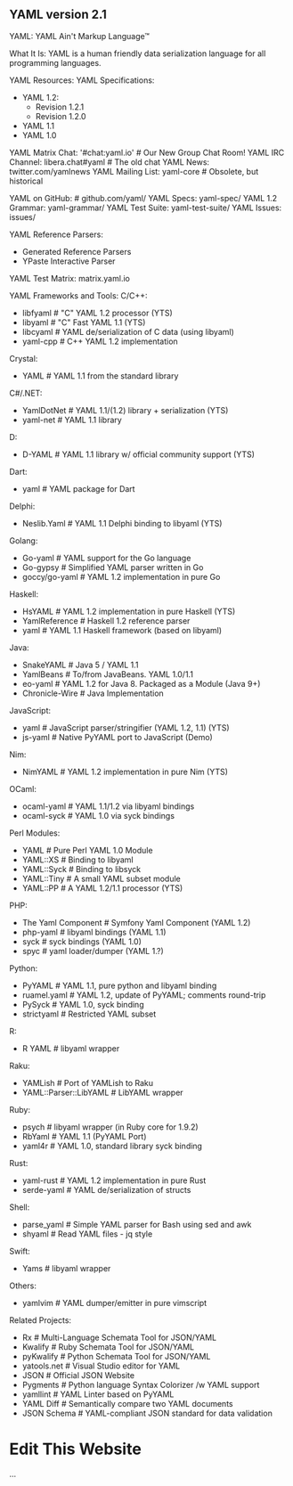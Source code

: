YAML version 2.1
---
YAML: YAML Ain't Markup Language™

What It Is:
  YAML is a human friendly data serialization
  language for all programming languages.

YAML Resources:
  YAML Specifications:
  - YAML 1.2:
    - Revision 1.2.1
    - Revision 1.2.0
  - YAML 1.1
  - YAML 1.0

  YAML Matrix Chat:  '#chat:yaml.io'     # Our New Group Chat Room!
  YAML IRC Channel:  libera.chat#yaml    # The old chat
  YAML News:         twitter.com/yamlnews
  YAML Mailing List: yaml-core           # Obsolete, but historical

  YAML on GitHub:  # github.com/yaml/
    YAML Specs:        yaml-spec/
    YAML 1.2 Grammar:  yaml-grammar/
    YAML Test Suite:   yaml-test-suite/
    YAML Issues:       issues/

  YAML Reference Parsers:
  - Generated Reference Parsers
  - YPaste Interactive Parser

  YAML Test Matrix:   matrix.yaml.io

YAML Frameworks and Tools:
  C/C++:
  - libfyaml      # "C" YAML 1.2 processor (YTS)
  - libyaml       # "C" Fast YAML 1.1 (YTS)
  - libcyaml      # YAML de/serialization of C data (using libyaml)
  - yaml-cpp      # C++ YAML 1.2 implementation

  Crystal:
  - YAML          # YAML 1.1 from the standard library

  C#/.NET:
  - YamlDotNet    # YAML 1.1/(1.2) library + serialization (YTS)
  - yaml-net      # YAML 1.1 library

  D:
  - D-YAML        # YAML 1.1 library w/ official community support (YTS)

  Dart:
  - yaml          # YAML package for Dart

  Delphi:
  - Neslib.Yaml   # YAML 1.1 Delphi binding to libyaml (YTS)

  Golang:
  - Go-yaml       # YAML support for the Go language
  - Go-gypsy      # Simplified YAML parser written in Go
  - goccy/go-yaml # YAML 1.2 implementation in pure Go

  Haskell:
  - HsYAML        # YAML 1.2 implementation in pure Haskell (YTS)
  - YamlReference   # Haskell 1.2 reference parser
  - yaml          # YAML 1.1 Haskell framework (based on libyaml)

  Java:
  - SnakeYAML     # Java 5 / YAML 1.1
  - YamlBeans     # To/from JavaBeans. YAML 1.0/1.1
  - eo-yaml       # YAML 1.2 for Java 8. Packaged as a Module (Java 9+)
  - Chronicle-Wire  # Java Implementation

  JavaScript:
  - yaml          # JavaScript parser/stringifier (YAML 1.2, 1.1) (YTS)
  - js-yaml       # Native PyYAML port to JavaScript (Demo)

  Nim:
  - NimYAML       # YAML 1.2 implementation in pure Nim (YTS)

  OCaml:
  - ocaml-yaml    # YAML 1.1/1.2 via libyaml bindings
  - ocaml-syck    # YAML 1.0 via syck bindings

  Perl Modules:
  - YAML          # Pure Perl YAML 1.0 Module
  - YAML::XS      # Binding to libyaml
  - YAML::Syck    # Binding to libsyck
  - YAML::Tiny    # A small YAML subset module
  - YAML::PP      # A YAML 1.2/1.1 processor (YTS)

  PHP:
  - The Yaml Component  # Symfony Yaml Component (YAML 1.2)
  - php-yaml      # libyaml bindings (YAML 1.1)
  - syck          # syck bindings (YAML 1.0)
  - spyc          # yaml loader/dumper (YAML 1.?)

  Python:
  - PyYAML        # YAML 1.1, pure python and libyaml binding
  - ruamel.yaml   # YAML 1.2, update of PyYAML; comments round-trip
  - PySyck        # YAML 1.0, syck binding
  - strictyaml    # Restricted YAML subset

  R:
  - R YAML        # libyaml wrapper

  Raku:
  - YAMLish       # Port of YAMLish to Raku
  - YAML::Parser::LibYAML  # LibYAML wrapper

  Ruby:
  - psych         # libyaml wrapper (in Ruby core for 1.9.2)
  - RbYaml        # YAML 1.1 (PyYAML Port)
  - yaml4r        # YAML 1.0, standard library syck binding

  Rust:
  - yaml-rust     # YAML 1.2 implementation in pure Rust
  - serde-yaml    # YAML de/serialization of structs

  Shell:
  - parse_yaml    # Simple YAML parser for Bash using sed and awk
  - shyaml        # Read YAML files - jq style

  Swift:
  - Yams          # libyaml wrapper

  Others:
  - yamlvim       # YAML dumper/emitter in pure vimscript

Related Projects:
  - Rx            # Multi-Language Schemata Tool for JSON/YAML
  - Kwalify       # Ruby Schemata Tool for JSON/YAML 
  - pyKwalify     # Python Schemata Tool for JSON/YAML
  - yatools.net   # Visual Studio editor for YAML
  - JSON          # Official JSON Website
  - Pygments      # Python language Syntax Colorizer /w YAML support
  - yamllint      # YAML Linter based on PyYAML
  - YAML Diff     # Semantically compare two YAML documents
  - JSON Schema   # YAML-compliant JSON standard for data validation

# Edit This Website
...
